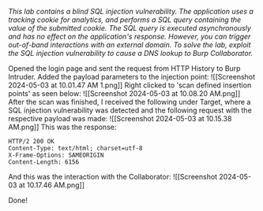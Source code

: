 *This lab contains a blind SQL injection vulnerability. The application uses a tracking cookie for analytics, and performs a SQL query containing the value of the submitted cookie.
The SQL query is executed asynchronously and has no effect on the application's response. However, you can trigger out-of-band interactions with an external domain.
To solve the lab, exploit the SQL injection vulnerability to cause a DNS lookup to Burp Collaborator.*

Opened the login page and sent the request from HTTP History to Burp Intruder. 
Added the payload parameters to the injection point:
![[Screenshot 2024-05-03 at 10.01.47 AM 1.png]]
Right clicked to 'scan defined insertion points' as seen below: 
![[Screenshot 2024-05-03 at 10.08.20 AM.png]]
After the scan was finished, I received the following under Target, where a SQL injection vulnerability was detected and the following request with the respective payload was made:
![[Screenshot 2024-05-03 at 10.15.38 AM.png]]
This was the response: 
```Burp 
HTTP/2 200 OK
Content-Type: text/html; charset=utf-8
X-Frame-Options: SAMEORIGIN
Content-Length: 6156
```
And this was the interaction with the Collaborator:
![[Screenshot 2024-05-03 at 10.17.46 AM.png]]

Done!
